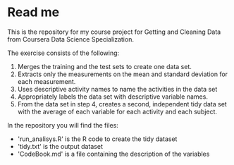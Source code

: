 # Read me

This is the repository for my course project for Getting and Cleaning
Data from Coursera Data Science Specialization.

The exercise consists of the following:

1.  Merges the training and the test sets to create one data set.
2.  Extracts only the measurements on the mean and standard deviation
    for each measurement.
3.  Uses descriptive activity names to name the activities in the data
    set
4.  Appropriately labels the data set with descriptive variable names.
5.  From the data set in step 4, creates a second, independent tidy data
    set with the average of each variable for each activity and each
    subject.

In the repository you will find the files:

-   'run\_analisys.R' is the R code to create the tidy dataset
-   'tidy.txt' is the output dataset
-   'CodeBook.md' is a file containing the description of the variables
